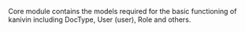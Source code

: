 Core module contains the models required for the basic functioning of kanivin including DocType, User (user), Role and others.